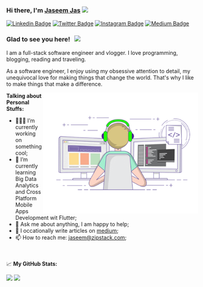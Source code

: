 ### Hi there, I'm <a href="#" target="_blank">Jaseem Jas</a> <img src="https://media.giphy.com/media/hvRJCLFzcasrR4ia7z/giphy.gif" width="25px">

[![Linkedin Badge](https://img.shields.io/badge/-LinkedIn-0e76a8?style=flat-square&logo=Linkedin&logoColor=white)](https://www.linkedin.com/in/jaseem-jas-6ba90525/)
[![Twitter Badge](https://img.shields.io/badge/-Twitter-00acee?style=flat-square&logo=Twitter&logoColor=white)](https://twitter.com/jasmedia)
[![Instagram Badge](https://img.shields.io/badge/-Instagram-e4405f?style=flat-square&logo=Instagram&logoColor=white)](https://instagram.com/jaseemjaskp/)
[![Medium Badge](https://img.shields.io/badge/medium-%2312100E.svg?&style=for-square&logo=medium&logoColor=white)](https://jasmedia.medium.com/)

### Glad to see you here! &nbsp; ![](https://visitor-badge.glitch.me/badge?page_id=jaseemjaskp.jaseemjaskp)

I am a full-stack software engineer and vlogger. I love programming, blogging, reading and traveling.

As a software engineer, I enjoy using my obsessive attention to detail, my unequivocal love for making things that change the world. That's why I like to make things that make a difference.

<img align="right" alt="GIF" src="https://github.com/jaseemjaskp/jaseemjaskp/blob/main/coding.gif?raw=true" width="408" height="318" />
  

**Talking about Personal Stuffs:**

- 👨🏻‍💻 I’m currently working on something cool;
- 🚀 I’m currently learning Big Data Analytics and Cross Platform Mobile Apps Development wit Flutter;
- 💬 Ask me about anything, I am happy to help;
- 📝 I occationally write articles on [medium](https://jasmedia.medium.com/);
- 📫 How to reach me: jaseem@zipstack.com;
<!-- - 📝 [Resume](URL).-->
</br>

📈 **My GitHub Stats:**

<p>
  <img height="180em" src="https://github-readme-stats.vercel.app/api?username=jaseemjaskp&show_icons=true&hide_border=true&&count_private=true&include_all_commits=true" />
  <img height="180em" src="https://github-readme-stats.vercel.app/api/top-langs/?username=jaseemjaskp&exclude_repo=KNN-Image-Classification&show_icons=true&hide_border=true&layout=compact&langs_count=8"/>
</p>




